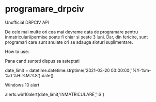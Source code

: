 # programare_drpciv
Unofficial DRPCIV API

De cele mai multe ori cea mai devreme data de programare pentru inmatriculari/permise poate fi chiar si peste 3 luni. Dar, din fericire, sunt programari care sunt anulate ori se adauga sloturi suplimentare.

How to use:

Pana cand sunteti dispus sa asteptati 

date_limit = datetime.datetime.strptime('2021-03-20 00:00:00','%Y-%m-%d %H:%M:%S').date()


Windows 10 alert

alerts.win10alert(date_limit,'INMATRICULARE','IS')

